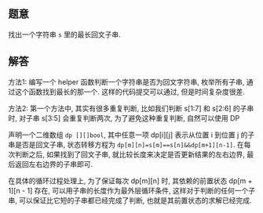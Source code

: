 ## 题意

找出一个字符串 `s` 里的最长回文子串.

## 解答

方法1: 编写一个 helper 函数判断一个字符串是否为回文字符串, 枚举所有子串, 通过这个函数找到最长的那一个. 这样的代码提交可以通过, 但是时间复杂度很差.

方法2: 第一个方法中, 其实有很多重复判断, 比如我们判断 s[1:7] 和 s[2:6] 的子串时, 对子串 s[3:5] 会重复判断两次, 为了避免这种重复判断, 自然可以使用 DP  

声明一个二维数组 `dp [][]bool`, 其中任意一项 dp[i][j] 表示从位置 i 到位置 j 的子串是否是回文子串, 状态转移方程为 `dp[m][n]=s[m]==s[n]&&dp[m+1][n-1]`. 在每次判断之后, 如果找到了回文子串, 就比较长度来决定是否更新结果的左右边界, 最后返回左右边界的子串即可.

在具体的循环过程处理上, 为了保证每次 dp[m][n] 时, 其依赖的前置状态 dp[m + 1][n - 1] 存在, 可以用子串的长度作为最外层循环条件, 这样对于判断的任何一个子串, 可以保证比它短的子串都已经完成了判断, 也就是其前置状态的求解已经完成.